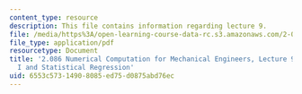 ```yaml
---
content_type: resource
description: This file contains information regarding lecture 9.
file: /media/https%3A/open-learning-course-data-rc.s3.amazonaws.com/2-086-numerical-computation-for-mechanical-engineers-spring-2013/6553c57314908085ed75d0875abd76ec_MIT2_086S13_lecture9.pdf
file_type: application/pdf
resourcetype: Document
title: '2.086 Numerical Computation for Mechanical Engineers, Lecture 9: Linear Algebra
  I and Statistical Regression'
uid: 6553c573-1490-8085-ed75-d0875abd76ec
---
```

